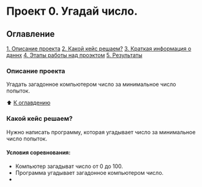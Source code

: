 #  Проект 0. Угадай число.

## Оглавление
[1. Описание проекта]()
[2. Какой кейс решаем?]()
[3. Краткая информация о даннх]()
[4. Этапы работы над проэктом]()
[5. Результаты]()

### Описание проекта
Угадать загадонное компьютером число за минимальное число попыток.

:arrow_up: [К оглавдению]()

### Какой кейс решаем?
Нужно написать программу, которая угадывает число за минимальное число попыток. 

#### Условия соревнования:
- Компьютер загадыват число от 0 до 100. 
- Программа угадывает загадонное компьютером число.
- 
